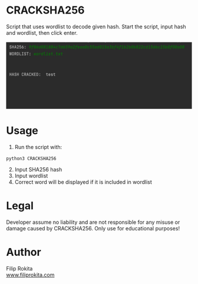 # CRACKSHA256
Script that uses wordlist to decode given hash. Start the script, input hash and wordlist, then click enter.<br/>
<br/>
<img src="CRACKSHA256.png">

# Usage
1. Run the script with:
```
python3 CRACKSHA256
```
2. Input SHA256 hash
3. Input wordlist
4. Correct word will be displayed if it is included in wordlist

# Legal
Developer assume no liability and are not responsible for any misuse or damage caused by CRACKSHA256. Only use for educational purposes!

# Author
Filip Rokita<br/>
www.filiprokita.com

